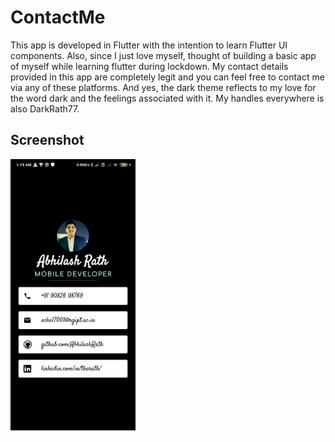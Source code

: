# ContactMe

This app is developed in Flutter with the intention to learn Flutter UI components. Also, since I just love myself, thought of building a basic app of myself while learning flutter during lockdown. My contact details provided in this app are completely legit and you can feel free to contact me via any of these platforms. And yes, the dark theme reflects to my love for the word dark and the feelings associated with it. My handles everywhere is also DarkRath77.

## Screenshot
<img align="center" src="ss.jpg"  width="200"/>
